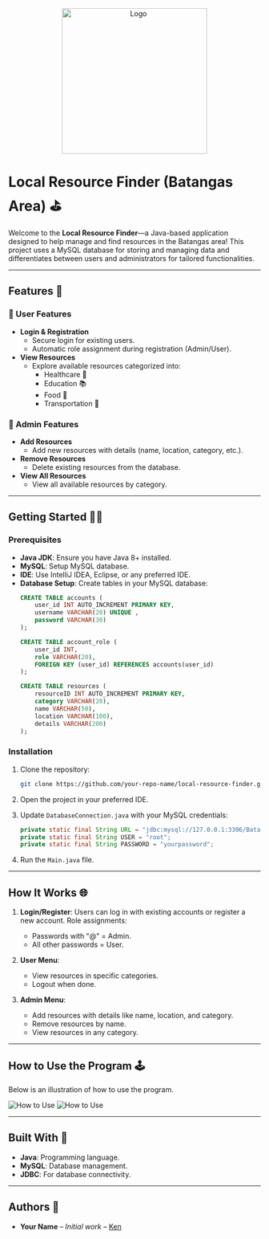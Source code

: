 <div align="center">
    <a href="https://github.com/Ken-zaki" target="_blank">
        <img src="https://github.com/user-attachments/assets/e84486d4-79ad-4c12-8605-5d24cd397edb" 
        alt="Logo" width="290" height="290">
    </a>
</div>

# Local Resource Finder (Batangas Area) ⛳

Welcome to the **Local Resource Finder**—a Java-based application designed to help manage and find resources in the Batangas area! This project uses a MySQL database for storing and managing data and differentiates between users and administrators for tailored functionalities.

---

## Features 🚀

### 🔐 User Features
- **Login & Registration**
  - Secure login for existing users.
  - Automatic role assignment during registration (Admin/User).
- **View Resources**
  - Explore available resources categorized into:
    - Healthcare 🏥
    - Education 📚
    - Food 🍔
    - Transportation 🚌

### 🚧 Admin Features
- **Add Resources**
  - Add new resources with details (name, location, category, etc.).
- **Remove Resources**
  - Delete existing resources from the database.
- **View All Resources**
  - View all available resources by category.

---

## Getting Started 🚫🔄

### Prerequisites
- **Java JDK**: Ensure you have Java 8+ installed.
- **MySQL**: Setup MySQL database.
- **IDE**: Use IntelliJ IDEA, Eclipse, or any preferred IDE.
- **Database Setup**: Create tables in your MySQL database:
  ```sql
  CREATE TABLE accounts (
      user_id INT AUTO_INCREMENT PRIMARY KEY,
      username VARCHAR(20) UNIQUE ,
      password VARCHAR(30) 
  );

  CREATE TABLE account_role (
      user_id INT,
      role VARCHAR(20),
      FOREIGN KEY (user_id) REFERENCES accounts(user_id)
  );

  CREATE TABLE resources (
      resourceID INT AUTO_INCREMENT PRIMARY KEY,
      category VARCHAR(20),
      name VARCHAR(50),
      location VARCHAR(100),
      details VARCHAR(200)
  );
  ```

### Installation
1. Clone the repository:
   ```bash
   git clone https://github.com/your-repo-name/local-resource-finder.git
   ```

2. Open the project in your preferred IDE.

3. Update `DatabaseConnection.java` with your MySQL credentials:
   ```java
   private static final String URL = "jdbc:mysql://127.0.0.1:3306/Batangas_db";
   private static final String USER = "root";
   private static final String PASSWORD = "yourpassword";
   ```

4. Run the `Main.java` file.

---

## How It Works 🌐

1. **Login/Register**:
   Users can log in with existing accounts or register a new account. Role assignments:
   - Passwords with "@" = Admin.
   - All other passwords = User.

2. **User Menu**:
   - View resources in specific categories.
   - Logout when done.

3. **Admin Menu**:
   - Add resources with details like name, location, and category.
   - Remove resources by name.
   - View resources in any category.

---

## How to Use the Program 🕹️

Below is an illustration of how to use the program.

![How to Use](https://github.com/user-attachments/assets/4cb9e40e-cf10-4d02-89f4-4ef310e00f40)
![How to Use](https://github.com/user-attachments/assets/dfc272c5-ba24-449f-a89c-a684adbdee0d)

---

## Built With 🔧
- **Java**: Programming language.
- **MySQL**: Database management.
- **JDBC**: For database connectivity.

---

## Authors 🌟
- **Your Name** – *Initial work* – [Ken]([https://github.com/your-profile](https://github.com/Ken-zaki))



